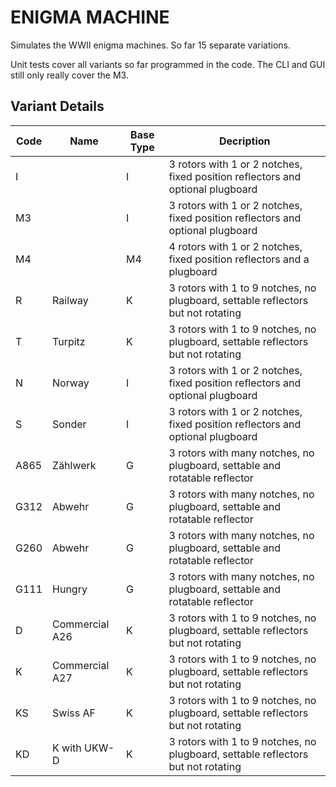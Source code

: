 
# ENIGMA MACHINE

Simulates the WWII enigma machines. So far 15 separate variations.

Unit tests cover all variants so far programmed in the code.  The CLI and GUI still only really cover the M3.


## Variant Details

|Code|Name|Base Type|Decription|
|----|----|---------|----------|
| I  |	| I	|3 rotors with 1 or 2 notches, fixed position reflectors and optional plugboard|
| M3 |	| I	|3 rotors with 1 or 2 notches, fixed position reflectors and optional plugboard|
| M4 |	| M4	|4 rotors with 1 or 2 notches, fixed position reflectors and a plugboard|
| R |Railway	| K	|3 rotors with 1 to 9 notches, no plugboard, settable reflectors but not rotating|
| T |Turpitz	| K	|3 rotors with 1 to 9 notches, no plugboard, settable reflectors but not rotating|
| N |Norway	| I	|3 rotors with 1 or 2 notches, fixed position reflectors and optional plugboard|
| S |Sonder	| I	|3 rotors with 1 or 2 notches, fixed position reflectors and optional plugboard|
| A865 |Zählwerk	| G	|3 rotors with many notches, no plugboard, settable and rotatable reflector|
| G312 |Abwehr	| G	|3 rotors with many notches, no plugboard, settable and rotatable reflector|
| G260 |Abwehr	| G	|3 rotors with many notches, no plugboard, settable and rotatable reflector|
| G111 |Hungry	| G	|3 rotors with many notches, no plugboard, settable and rotatable reflector|
| D  |Commercial A26	| K	|3 rotors with 1 to 9 notches, no plugboard, settable reflectors but not rotating|
| K  |Commercial A27| K	|3 rotors with 1 to 9 notches, no plugboard, settable reflectors but not rotating|
| KS |Swiss AF| K	|3 rotors with 1 to 9 notches, no plugboard, settable reflectors but not rotating|
| KD |K with UKW-D	| K	|3 rotors with 1 to 9 notches, no plugboard, settable reflectors but not rotating|
